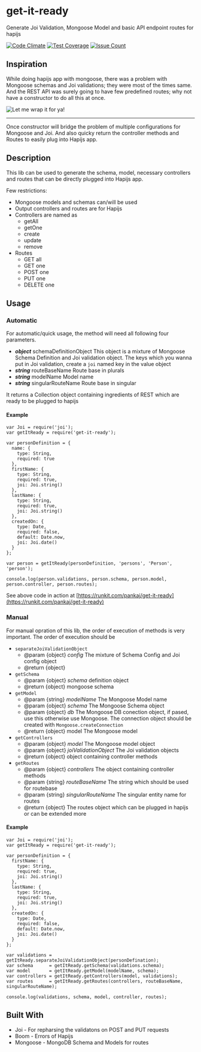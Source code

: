 # get-it-ready

Generate Joi Validation, Mongoose Model and basic API endpoint routes for hapijs

[![Code Climate](https://lima.codeclimate.com/github/pankajpatel/get-it-ready/badges/gpa.svg)](https://lima.codeclimate.com/github/pankajpatel/get-it-ready) [![Test Coverage](https://lima.codeclimate.com/github/pankajpatel/get-it-ready/badges/coverage.svg)](https://lima.codeclimate.com/github/pankajpatel/get-it-ready/coverage) [![Issue Count](https://lima.codeclimate.com/github/pankajpatel/get-it-ready/badges/issue_count.svg)](https://lima.codeclimate.com/github/pankajpatel/get-it-ready)

## Inspiration

While doing hapijs app with mongoose, there was a problem with Mongoose schemas and Joi validations; they were most of the times same. And the REST API was surely going to have few predefined routes; why not have a constructor to do all this at once.

![Let me wrap it for ya!](http://i.giphy.com/107vXbGSNNMakg.gif "Let me wrap it for ya!")

----

Once constructor will bridge the problem of multiple configurations for Mongoose and Joi. And also quicky return the controller methods and Routes to easily plug into Hapijs app.

## Description

This lib can be used to generate the schema, model, necessary controllers and routes that can be directly plugged into Hapijs app.

Few restrictions:
* Mongoose models and schemas can/will be used
* Output controllers and routes are for Hapijs
* Controllers are named as
  * getAll
  * getOne
  * create
  * update
  * remove
* Routes
  * GET all
  * GET one
  * POST one
  * PUT one
  * DELETE one

## Usage

### Automatic

For automatic/quick usage, the method will need all following four parameters.

* __*object*__ schemaDefinitionObject This object is a mixture of Mongoose Schema Definition and Joi validation object. The keys which you wanna put in Joi validation, create a `joi` named key in the value object
* __*string*__ routeBaseName Route base in plurals
* __*string*__ modelName Model name
* __*string*__ singularRouteName Route base in singular

It returns a Collection object containing ingredients of REST which are ready to be plugged to hapijs

#### Example

```
var Joi = require('joi');
var getItReady = require('get-it-ready');

var personDefinition = {
  name: {
    type: String,
    required: true
  },
  firstName: {
    type: String,
    required: true,
    joi: Joi.string()
  },
  lastName: {
    type: String,
    required: true,
    joi: Joi.string()
  },
  createdOn: {
    type: Date,
    required: false,
    default: Date.now,
    joi: Joi.date()
  }
};

var person = getItReady(personDefinition, 'persons', 'Person', 'person');

console.log(person.validations, person.schema, person.model, person.controller, person.routes);
```

See above code in action at [https://runkit.com/pankaj/get-it-ready](https://runkit.com/pankaj/get-it-ready)

### Manual

For manual opration of this lib, the order of execution of methods is very important. The order of execution should be
* `separateJoiValidationObject`
  * @param  {object} _config_ The mixture of Schema Config and Joi config object
  * @return {object}
* `getSchema`
  * @param  {object} _schema_ definition object
  * @return {object} mongoose schema
* `getModel`
  * @param  {string} _modelName_ The Mongoose Model name
  * @param  {object} _schema_ The Mongoose Schema object
  * @param  {object} _db_ The Mongoose DB conection object, if pased, use this otherwise use Mongoose. The connection object should be created with `Mongoose.createConnection`
  * @return {object} model The Mongoose model
* `getControllers`
  * @param  {object} _model_ The Mongoose model object
  * @param  {object} _joiValidationObject_ The Joi validation objects
  * @return {object} object containing controller methods
* `getRoutes`
  * @param  {object} _controllers_ The object containing controller methods
  * @param  {string} _routeBaseName_ The string which should be used for routebase
  * @param  {string} _singularRouteName_ The singular entity name for routes
  * @return {object} The routes object which can be plugged in hapijs or can be extended more

#### Example

```
var Joi = require('joi');
var getItReady = require('get-it-ready');

var personDefinition = {
  firstName: {
    type: String,
    required: true,
    joi: Joi.string()
  },
  lastName: {
    type: String,
    required: true,
    joi: Joi.string()
  },
  createdOn: {
    type: Date,
    required: false,
    default: Date.now,
    joi: Joi.date()
  }
};

var validations = getItReady.separateJoiValidationObject(personDefination);
var schema      = getItReady.getSchema(validations.schema);
var model       = getItReady.getModel(modelName, schema);
var controllers = getItReady.getControllers(model, validations);
var routes      = getItReady.getRoutes(controllers, routeBaseName, singularRouteName);

console.log(validations, schema, model, controller, routes);
```

## Built With

* Joi - For repharsing the validatons on POST and PUT requests
* Boom - Errors of Hapijs
* Mongoose - MongoDB Schema and Models for routes
